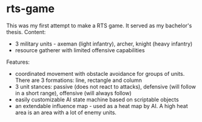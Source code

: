 # rts-game

This was my first attempt to make a RTS game. It served as my bachelor's thesis.
Content:
- 3 military units - axeman (light infantry), archer, knight (heavy infantry)
- resource gatherer with limited offensive capabilities

Features:
- coordinated movement with obstacle avoidance for groups of units. There are 3 formations: line, rectangle and column
- 3 unit stances: passive (does not react to attacks), defensive (will follow in a short range), offensive (will always follow)
- easily customizable AI state machine based on scriptable objects
- an extendable influence map - used as a heat map by AI. A high heat area is an area with a lot of enemy units.